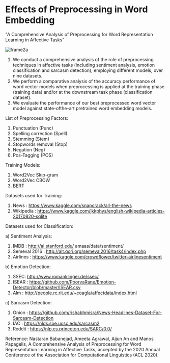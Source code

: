 # Effects of Preprocessing in Word Embedding
   "A Comprehensive Analysis of Preprocessing for Word Representation Learning in Affective Tasks"

![frame2a](https://user-images.githubusercontent.com/32373744/80739373-55824a00-8ae4-11ea-88b1-369f855a0821.png)

1) We conduct a comprehensive analysis of the role of preprocessing techniques in affective tasks (including sentiment analysis, emotion classification and sarcasm detection), employing different models, over nine datasets.
2) We perform a comparative analysis of the accuracy performance of word vector models when preprocessing is applied at the training phase (training data) and/or at the downstream task phase (classification dataset).
3) We evaluate the performance of our best preprocessed word vector model against state-ofthe-art pretrained word embedding models.

List of Preprocessing Factors:
1) Punctuation (Punc)
2) Spelling correction (Spell)
3) Stemming (Stem)
4) Stopwords removal (Stop)
5) Negation (Neg)
6) Pos-Tagging (POS)

Training Models:
1) Word2Vec Skip-gram 
2) Word2Vec CBOW
3) BERT


Datasets used for Training:
1) News : https://www.kaggle.com/snapcrack/all-the-news
2) Wikipedia : https://www.kaggle.com/jkkphys/english-wikipedia-articles-20170820-sqlite

Datasets used for Classification:

a) Sentiment Analysis:
   1) IMDB : http://ai.stanford.edu/ amaas/data/sentiment/
   2) Semeval 2016 : http://alt.qcri.org/semeval2016/task4/index.php
   3) Airlines : https://www.kaggle.com/crowdflower/twitter-airlinesentiment
   
b) Emotion Detection:
   1) SSEC: http://www.romanklinger.de/ssec/
   2) ISEAR : https://github.com/PoorvaRane/Emotion-Detector/blob/master/ISEAR.csv
   3) Alm : http://people.rc.rit.edu/~coagla/affectdata/index.html
   
c) Sarcasm Detection:
   1) Onion : https://github.com/rishabhmisra/News-Headlines-Dataset-For-Sarcasm-Detection
   2) IAC : https://nlds.soe.ucsc.edu/sarcasm2
   3) Reddit : https://nlp.cs.princeton.edu/SARC/0.0/
   
Reference:
Nastaran Babanejad, Ameeta Agrawal, Aijun An and Manos Papagelis, A Comprehensive Analysis of Preprocessing for Word Representation Learning in Affective Tasks, accepted by the 2020 Annual Conference of the Association for Computational Linguistics (ACL 2020).
